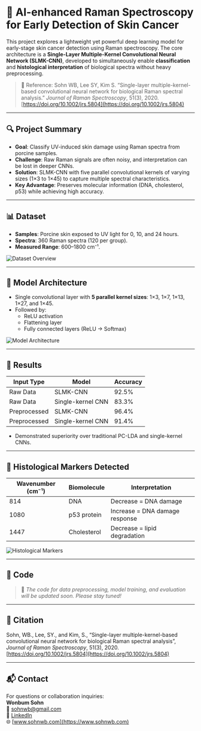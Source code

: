 # 🧬 AI-enhanced Raman Spectroscopy for Early Detection of Skin Cancer

This project explores a lightweight yet powerful deep learning model for early-stage skin cancer detection using Raman spectroscopy. The core architecture is a **Single-Layer Multiple-Kernel Convolutional Neural Network (SLMK-CNN)**, developed to simultaneously enable **classification** and **histological interpretation** of biological spectra without heavy preprocessing.

> 🧪 Reference: Sohn WB, Lee SY, Kim S. “Single-layer multiple-kernel-based convolutional neural network for biological Raman spectral analysis.” *Journal of Raman Spectroscopy*, 51(3), 2020. [https://doi.org/10.1002/jrs.5804](https://doi.org/10.1002/jrs.5804)

---

## 🔍 Project Summary

- **Goal**: Classify UV-induced skin damage using Raman spectra from porcine samples.
- **Challenge**: Raw Raman signals are often noisy, and interpretation can be lost in deeper CNNs.
- **Solution**: SLMK-CNN with five parallel convolutional kernels of varying sizes (1×3 to 1×45) to capture multiple spectral characteristics.
- **Key Advantage**: Preserves molecular information (DNA, cholesterol, p53) while achieving high accuracy.

---

## 📊 Dataset

- **Samples**: Porcine skin exposed to UV light for 0, 10, and 24 hours.
- **Spectra**: 360 Raman spectra (120 per group).
- **Measured Range**: 600–1800 cm⁻¹.

![Dataset Overview](./Paper/Figure_Dataset.png)

---

## 🧠 Model Architecture

- Single convolutional layer with **5 parallel kernel sizes**: 1×3, 1×7, 1×13, 1×27, and 1×45.
- Followed by:
  - ReLU activation
  - Flattening layer
  - Fully connected layers (ReLU → Softmax)

![Model Architecture](./Paper/Figure_Model.png)

---

## 🥇 Results

| Input Type    | Model              | Accuracy |
|---------------|--------------------|----------|
| Raw Data      | SLMK-CNN           | 92.5%    |
| Raw Data      | Single-kernel CNN  | 83.3%    |
| Preprocessed  | SLMK-CNN           | 96.4%    |
| Preprocessed  | Single-kernel CNN  | 91.4%    |

- Demonstrated superiority over traditional PC-LDA and single-kernel CNNs.

---

## 🧬 Histological Markers Detected

| Wavenumber (cm⁻¹) | Biomolecule   | Interpretation                   |
|-------------------|----------------|----------------------------------|
| 814               | DNA            | Decrease = DNA damage            |
| 1080              | p53 protein    | Increase = DNA damage response   |
| 1447              | Cholesterol    | Decrease = lipid degradation     |

![Histological Markers](./Paper/Figure_Histology.png)

---

## 🚧 Code

> 🚧 *The code for data preprocessing, model training, and evaluation will be updated soon. Please stay tuned!*

---

## 📄 Citation

Sohn, WB., Lee, SY., and Kim, S., “Single-layer multiple-kernel-based convolutional neural network for biological Raman spectral analysis”, *Journal of Raman Spectroscopy*, 51(3), 2020. [https://doi.org/10.1002/jrs.5804](https://doi.org/10.1002/jrs.5804)

---

## 📬 Contact

For questions or collaboration inquiries:  
**Wonbum Sohn**  
📧 sohnwb@gmail.com  
🔗 [LinkedIn](https://www.linkedin.com/in/wonbumsohn)  
🌐 [www.sohnwb.com](https://www.sohnwb.com)
